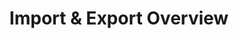 ---
title: Import & Export Overview
keywords: ...
last_updated: December 14, 2016
tags: 
summary: "blah blan"
sidebar: home_sidebar
permalink: io-overview.html
folder: IO
---